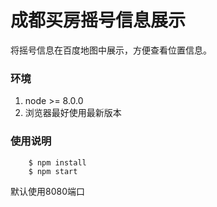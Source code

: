 # 成都买房摇号信息展示

将摇号信息在百度地图中展示，方便查看位置信息。

### 环境
1. node >= 8.0.0
2. 浏览器最好使用最新版本

### 使用说明
```
    $ npm install 
    $ npm start
```
默认使用8080端口